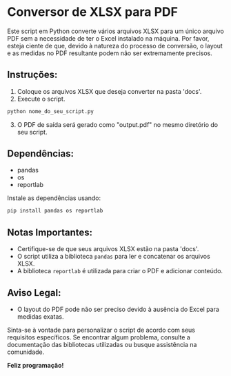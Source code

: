 # Conversor de XLSX para PDF

Este script em Python converte vários arquivos XLSX para um único arquivo PDF sem a necessidade de ter o Excel instalado na máquina. Por favor, esteja ciente de que, devido à natureza do processo de conversão, o layout e as medidas no PDF resultante podem não ser extremamente precisos.

## Instruções:

1. Coloque os arquivos XLSX que deseja converter na pasta 'docs'.
2. Execute o script.

```bash
python nome_do_seu_script.py
```

3. O PDF de saída será gerado como "output.pdf" no mesmo diretório do seu script.

## Dependências:

- pandas
- os
- reportlab

Instale as dependências usando:

```bash
pip install pandas os reportlab
```

## Notas Importantes:

- Certifique-se de que seus arquivos XLSX estão na pasta 'docs'.
- O script utiliza a biblioteca `pandas` para ler e concatenar os arquivos XLSX.
- A biblioteca `reportlab` é utilizada para criar o PDF e adicionar conteúdo.

## Aviso Legal:

- O layout do PDF pode não ser preciso devido à ausência do Excel para medidas exatas.

Sinta-se à vontade para personalizar o script de acordo com seus requisitos específicos. Se encontrar algum problema, consulte a documentação das bibliotecas utilizadas ou busque assistência na comunidade.

**Feliz programação!**

